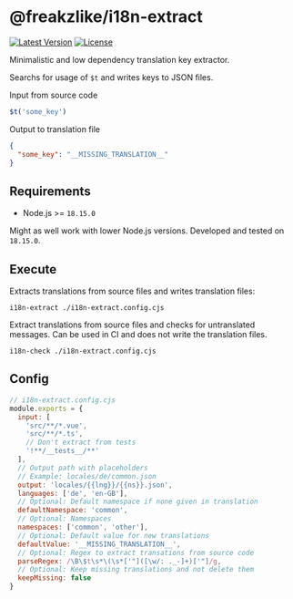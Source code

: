 # @freakzlike/i18n-extract

[![Latest Version](https://img.shields.io/npm/v/@freakzlike/i18n-extract.svg)](https://www.npmjs.com/package/@freakzlike/i18n-extract)
[![License](https://img.shields.io/npm/l/i18n-extract.svg)](https://github.com/freakzlike/i18n-extract/blob/main/LICENSE)

Minimalistic and low dependency translation key extractor.

Searchs for usage of `$t` and writes keys to JSON files.

Input from source code
```javascript
$t('some_key')
```

Output to translation file
```json
{
  "some_key": "__MISSING_TRANSLATION__"
}
```

## Requirements
* Node.js >= `18.15.0`

Might as well work with lower Node.js versions. Developed and tested on `18.15.0`.

## Execute

Extracts translations from source files and writes translation files:

```shell
i18n-extract ./i18n-extract.config.cjs
```

Extract translations from source files and checks for untranslated messages.
Can be used in CI and does not write the translation files.

```shell
i18n-check ./i18n-extract.config.cjs
```

## Config

```js
// i18n-extract.config.cjs
module.exports = {
  input: [
    'src/**/*.vue',
    'src/**/*.ts',
    // Don't extract from tests
    '!**/__tests__/**'
  ],
  // Output path with placeholders
  // Example: locales/de/common.json
  output: 'locales/{{lng}}/{{ns}}.json',
  languages: ['de', 'en-GB'],
  // Optional: Default namespace if none given in translation
  defaultNamespace: 'common',
  // Optional: Namespaces
  namespaces: ['common', 'other'],
  // Optional: Default value for new translations
  defaultValue: '__MISSING_TRANSLATION__',
  // Optional: Regex to extract transations from source code
  parseRegex: /\B\$t\s*\(\s*['"]([\w/: ._-]+)['"]/g,
  // Optional: Keep missing translations and not delete them
  keepMissing: false
}
```

